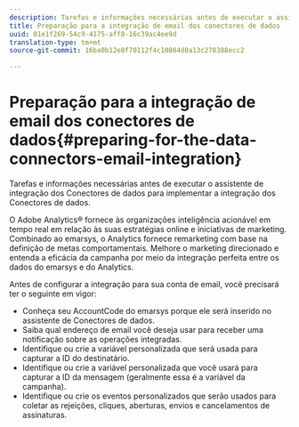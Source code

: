 ```yaml
---
description: Tarefas e informações necessárias antes de executar o assistente de integração dos Conectores de dados para implementar a integração dos Conectores de dados.
title: Preparação para a integração de email dos conectores de dados
uuid: 01e1f269-54c9-4175-aff8-16c39ac4ee9d
translation-type: tm+mt
source-git-commit: 16ba0b12e0f70112f4c10804d0a13c278388ecc2

---
```



# Preparação para a integração de email dos conectores de dados{#preparing-for-the-data-connectors-email-integration}

Tarefas e informações necessárias antes de executar o assistente de integração dos Conectores de dados para implementar a integração dos Conectores de dados.

O Adobe Analytics® fornece às organizações inteligência acionável em tempo real em relação às suas estratégias online e iniciativas de marketing. Combinado ao emarsys, o Analytics fornece remarketing com base na definição de metas comportamentais. Melhore o marketing direcionado e entenda a eficácia da campanha por meio da integração perfeita entre os dados do emarsys e do Analytics.

Antes de configurar a integração para sua conta de email, você precisará ter o seguinte em vigor:

* Conheça seu AccountCode do emarsys porque ele será inserido no assistente de Conectores de dados.
* Saiba qual endereço de email você deseja usar para receber uma notificação sobre as operações integradas.
* Identifique ou crie a variável personalizada que será usada para capturar a ID do destinatário.
* Identifique ou crie a variável personalizada que você usará para capturar a ID da mensagem (geralmente essa é a variável da campanha).
* Identifique ou crie os eventos personalizados que serão usados para coletar as rejeições, cliques, aberturas, envios e cancelamentos de assinaturas.

